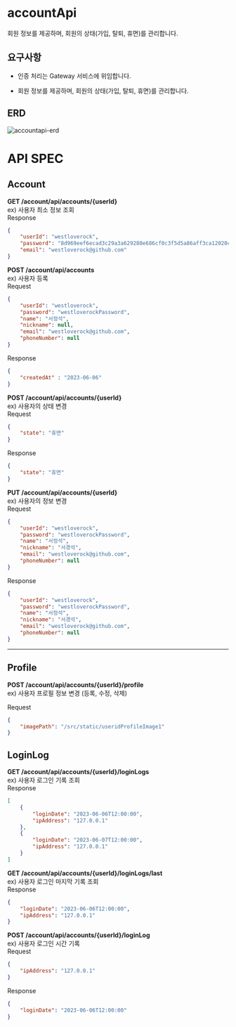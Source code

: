 # accountApi
회원 정보를 제공하며, 회원의 상태(가입, 탈퇴, 휴면)를 관리합니다.

## 요구사항
- 인증 처리는 Gateway 서비스에 위임합니다.

- 회원 정보를 제공하며, 회원의 상태(가입, 탈퇴, 휴면)를 관리합니다.

## ERD

![accountapi-erd](https://github.com/Team-7-WestLoveRock/accountApi/assets/76582376/54ad9e91-f8bf-4b3a-8e0e-81a859ebcdba)
<br>

# API SPEC

## Account

**GET /account/api/accounts/{userId}**  
ex) 사용자 최소 정보 조회  
Response
```json
{
    "userId": "westloverock",
    "password": "8d969eef6ecad3c29a3a629280e686cf0c3f5d5a86aff3ca12020c923adc6c92",
    "email": "westloverock@github.com"
}
```

**POST /account/api/accounts**  
ex) 사용자 등록  
Request
```json
{
    "userId": "westloverock",
    "password": "westloverockPassword",
    "name": "서정석",
    "nickname": null,
    "email": "westloverock@github.com",
    "phoneNumber": null
}
```
Response
```json
{
    "createdAt" : "2023-06-06"
}
```

**POST /account/api/accounts/{userId}**   
ex) 사용자의 상태 변경  
Request
```json
{
    "state": "휴면"
}
```
Response
```json
{
    "state": "휴면"
}
```
**PUT /account/api/accounts/{userId}**  
ex) 사용자의 정보 변경  
Request
```json
{
    "userId": "westloverock",
    "password": "westloverockPassword",
    "name": "서정석",
    "nickname": "서경석",
    "email": "westloverock@github.com",
    "phoneNumber": null
}
```
Response
```json
{
    "userId": "westloverock",
    "password": "westloverockPassword",
    "name": "서정석",
    "nickname": "서경석",
    "email": "westloverock@github.com",
    "phoneNumber": null
}
```

---

## Profile

**POST /account/api/accounts/{userId}/profile**     
ex) 사용자 프로필 정보 변경 (등록, 수정, 삭제)  

Request
```json
{
    "imagePath": "/src/static/useridProfileImage1"
}
```


## LoginLog
**GET /account/api/accounts/{userId}/loginLogs**  
ex) 사용자 로그인 기록 조회    
Response
```json
[
    {
        "loginDate": "2023-06-06T12:00:00",
        "ipAddress": "127.0.0.1"
    },
    {
        "loginDate": "2023-06-07T12:00:00",
        "ipAddress": "127.0.0.1"
    }
]
```

**GET /account/api/accounts/{userId}/loginLogs/last**  
ex) 사용자 로그인 마지막 기록 조회    
Response
```json
{
    "loginDate": "2023-06-06T12:00:00",
    "ipAddress": "127.0.0.1"
}
```

**POST /account/api/accounts/{userId}/loginLog**  
ex) 사용자 로그인 시간 기록   
Request
```json
{
    "ipAddress": "127.0.0.1"
}
```

Response
```json
{
    "loginDate": "2023-06-06T12:00:00"
}
```









